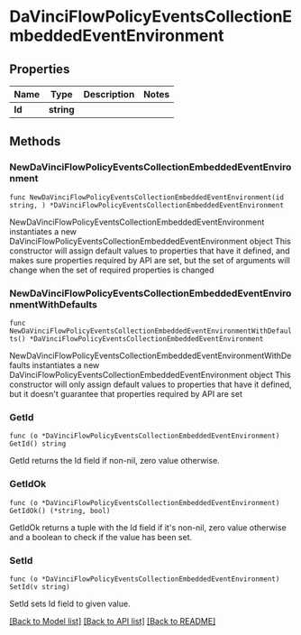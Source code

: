 # DaVinciFlowPolicyEventsCollectionEmbeddedEventEnvironment

## Properties

Name | Type | Description | Notes
------------ | ------------- | ------------- | -------------
**Id** | **string** |  | 

## Methods

### NewDaVinciFlowPolicyEventsCollectionEmbeddedEventEnvironment

`func NewDaVinciFlowPolicyEventsCollectionEmbeddedEventEnvironment(id string, ) *DaVinciFlowPolicyEventsCollectionEmbeddedEventEnvironment`

NewDaVinciFlowPolicyEventsCollectionEmbeddedEventEnvironment instantiates a new DaVinciFlowPolicyEventsCollectionEmbeddedEventEnvironment object
This constructor will assign default values to properties that have it defined,
and makes sure properties required by API are set, but the set of arguments
will change when the set of required properties is changed

### NewDaVinciFlowPolicyEventsCollectionEmbeddedEventEnvironmentWithDefaults

`func NewDaVinciFlowPolicyEventsCollectionEmbeddedEventEnvironmentWithDefaults() *DaVinciFlowPolicyEventsCollectionEmbeddedEventEnvironment`

NewDaVinciFlowPolicyEventsCollectionEmbeddedEventEnvironmentWithDefaults instantiates a new DaVinciFlowPolicyEventsCollectionEmbeddedEventEnvironment object
This constructor will only assign default values to properties that have it defined,
but it doesn't guarantee that properties required by API are set

### GetId

`func (o *DaVinciFlowPolicyEventsCollectionEmbeddedEventEnvironment) GetId() string`

GetId returns the Id field if non-nil, zero value otherwise.

### GetIdOk

`func (o *DaVinciFlowPolicyEventsCollectionEmbeddedEventEnvironment) GetIdOk() (*string, bool)`

GetIdOk returns a tuple with the Id field if it's non-nil, zero value otherwise
and a boolean to check if the value has been set.

### SetId

`func (o *DaVinciFlowPolicyEventsCollectionEmbeddedEventEnvironment) SetId(v string)`

SetId sets Id field to given value.



[[Back to Model list]](../README.md#documentation-for-models) [[Back to API list]](../README.md#documentation-for-api-endpoints) [[Back to README]](../README.md)


